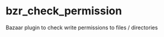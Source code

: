 bzr_check_permission
===================

Bazaar plugin to check write permissions to files / directories
